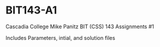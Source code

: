 # BIT143-A1
Cascadia College Mike Panitz BIT (CSS) 143 Assignments #1

Includes Parameters, intial, and solution files
